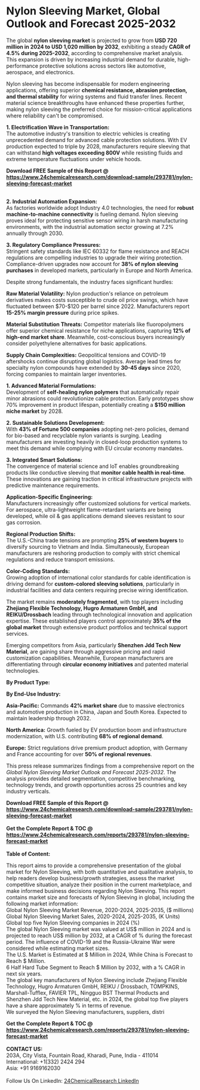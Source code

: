 <h1>Nylon Sleeving Market, Global Outlook and Forecast 2025-2032</h1><p>The global <strong>nylon sleeving market</strong> is projected to grow from <strong>USD 720 million in 2024 to USD 1,020 million by 2032</strong>, exhibiting a steady <strong>CAGR of 4.5% during 2025-2032</strong>, according to comprehensive market analysis. This expansion is driven by increasing industrial demand for durable, high-performance protective solutions across sectors like automotive, aerospace, and electronics.</p><p>Nylon sleeving has become indispensable for modern engineering applications, offering superior <strong>chemical resistance, abrasion protection, and thermal stability</strong> for wiring systems and fluid transfer lines. Recent material science breakthroughs have enhanced these properties further, making nylon sleeving the preferred choice for mission-critical applications where reliability can't be compromised.</p><p><strong>1. Electrification Wave in Transportation:</strong><br>
The automotive industry's transition to electric vehicles is creating unprecedented demand for advanced cable protection solutions. With EV production expected to triple by 2028, manufacturers require sleeving that can withstand <strong>high voltages exceeding 800V</strong> while resisting fluids and extreme temperature fluctuations under vehicle hoods.</p><div><b>Download FREE Sample of this Report @ 
            <a href="https://www.24chemicalresearch.com/download-sample/293781/nylon-sleeving-forecast-market">
            https://www.24chemicalresearch.com/download-sample/293781/nylon-sleeving-forecast-market</a></b></div><br><p><strong>2. Industrial Automation Expansion:</strong><br>
As factories worldwide adopt Industry 4.0 technologies, the need for <strong>robust machine-to-machine connectivity</strong> is fueling demand. Nylon sleeving proves ideal for protecting sensitive sensor wiring in harsh manufacturing environments, with the industrial automation sector growing at 7.2% annually through 2030.</p><p><strong>3. Regulatory Compliance Pressures:</strong><br>
Stringent safety standards like IEC 60332 for flame resistance and REACH regulations are compelling industries to upgrade their wiring protection. Compliance-driven upgrades now account for <strong>38% of nylon sleeving purchases</strong> in developed markets, particularly in Europe and North America.</p><p>Despite strong fundamentals, the industry faces significant hurdles:</p><p><strong>Raw Material Volatility:</strong> Nylon production's reliance on petroleum derivatives makes costs susceptible to crude oil price swings, which have fluctuated between $70-$120 per barrel since 2022. Manufacturers report <strong>15-25% margin pressure</strong> during price spikes.</p><p><strong>Material Substitution Threats:</strong> Competitor materials like fluoropolymers offer superior chemical resistance for niche applications, capturing <strong>12% of high-end market share</strong>. Meanwhile, cost-conscious buyers increasingly consider polyethylene alternatives for basic applications.</p><p><strong>Supply Chain Complexities:</strong> Geopolitical tensions and COVID-19 aftershocks continue disrupting global logistics. Average lead times for specialty nylon compounds have extended by <strong>30-45 days</strong> since 2020, forcing companies to maintain larger inventories.</p><p><strong>1. Advanced Material Formulations:</strong><br>
Development of <strong>self-healing nylon polymers</strong> that automatically repair minor abrasions could revolutionize cable protection. Early prototypes show 70% improvement in product lifespan, potentially creating a <strong>$150 million niche market</strong> by 2028.</p><p><strong>2. Sustainable Solutions Development:</strong><br>
With <strong>43% of Fortune 500 companies</strong> adopting net-zero policies, demand for bio-based and recyclable nylon variants is surging. Leading manufacturers are investing heavily in closed-loop production systems to meet this demand while complying with EU circular economy mandates.</p><p><strong>3. Integrated Smart Solutions:</strong><br>
The convergence of material science and IoT enables groundbreaking products like conductive sleeving that <strong>monitor cable health in real-time</strong>. These innovations are gaining traction in critical infrastructure projects with predictive maintenance requirements.</p><p><strong>Application-Specific Engineering:</strong><br>
	Manufacturers increasingly offer customized solutions for vertical markets. For aerospace, ultra-lightweight flame-retardant variants are being developed, while oil &amp; gas applications demand sleeves resistant to sour gas corrosion.</p><p><strong>Regional Production Shifts:</strong><br>
	The U.S.-China trade tensions are prompting <strong>25% of western buyers</strong> to diversify sourcing to Vietnam and India. Simultaneously, European manufacturers are reshoring production to comply with strict chemical regulations and reduce transport emissions.</p><p><strong>Color-Coding Standards:</strong><br>
	Growing adoption of international color standards for cable identification is driving demand for <strong>custom-colored sleeving solutions</strong>, particularly in industrial facilities and data centers requiring precise wiring identification.</p><p>The market remains <strong>moderately fragmented</strong>, with top players including <strong>Zhejiang Flexible Technology, Hugro Armaturen GmbH, and REIKU/Drossbach</strong> leading through technological innovation and application expertise. These established players control approximately <strong>35% of the global market</strong> through extensive product portfolios and technical support services.</p><p>Emerging competitors from Asia, particularly <strong>Shenzhen Jdd Tech New Material</strong>, are gaining share through aggressive pricing and rapid customization capabilities. Meanwhile, European manufacturers are differentiating through <strong>circular economy initiatives</strong> and patented material technologies.</p><p><strong>By Product Type:</strong></p><p><strong>By End-Use Industry:</strong></p><p><strong>Asia-Pacific:</strong> Commands <strong>42% market share</strong> due to massive electronics and automotive production in China, Japan and South Korea. Expected to maintain leadership through 2032.</p><p><strong>North America:</strong> Growth fueled by EV production boom and infrastructure modernization, with U.S. contributing <strong>68% of regional demand</strong>.</p><p><strong>Europe:</strong> Strict regulations drive premium product adoption, with Germany and France accounting for over <strong>50% of regional revenues</strong>.</p><p>This press release summarizes findings from a comprehensive report on the <em>Global Nylon Sleeving Market Outlook and Forecast 2025-2032</em>. The analysis provides detailed segmentation, competitive benchmarking, technology trends, and growth opportunities across 25 countries and key industry verticals.</p><div><b>Download FREE Sample of this Report @ 
            <a href="https://www.24chemicalresearch.com/download-sample/293781/nylon-sleeving-forecast-market">
            https://www.24chemicalresearch.com/download-sample/293781/nylon-sleeving-forecast-market</a></b></div><br><div><b>Get the Complete Report & TOC @ 
            <a href="https://www.24chemicalresearch.com/reports/293781/nylon-sleeving-forecast-market">
            https://www.24chemicalresearch.com/reports/293781/nylon-sleeving-forecast-market</a></b></div><br>
            <b>Table of Content:</b><p>This report aims to provide a comprehensive presentation of the global market for Nylon Sleeving, with both quantitative and qualitative analysis, to help readers develop business/growth strategies, assess the market competitive situation, analyze their position in the current marketplace, and make informed business decisions regarding Nylon Sleeving. This report contains market size and forecasts of Nylon Sleeving in global, including the following market information:<br />
Global Nylon Sleeving Market Revenue, 2020-2024, 2025-2035, ($ millions)<br />
Global Nylon Sleeving Market Sales, 2020-2024, 2025-2035, (K Units)<br />
Global top five Nylon Sleeving companies in 2024 (%)<br />
The global Nylon Sleeving market was valued at US$ million in 2024 and is projected to reach US$ million by 2032, at a CAGR of % during the forecast period. The influence of COVID-19 and the Russia-Ukraine War were considered while estimating market sizes.<br />
The U.S. Market is Estimated at $ Million in 2024, While China is Forecast to Reach $ Million.<br />
6 Half Hard Tube Segment to Reach $ Million by 2032, with a % CAGR in next six years.<br />
The global key manufacturers of Nylon Sleeving include Zhejiang Flexible Technology, Hugro Armaturen GmbH, REIKU / Drossbach, TOMPKINS, Marshall-Tufflex, FAVIER TPL, Ningguo BST Thermal Products and Shenzhen Jdd Tech New Material, etc. in 2024, the global top five players have a share approximately % in terms of revenue.<br />
We surveyed the Nylon Sleeving manufacturers, suppliers, distri</p><div><b>Get the Complete Report & TOC @ 
            <a href="https://www.24chemicalresearch.com/reports/293781/nylon-sleeving-forecast-market">
            https://www.24chemicalresearch.com/reports/293781/nylon-sleeving-forecast-market</a></b></div><br><b>CONTACT US:</b><br>
            203A, City Vista, Fountain Road, Kharadi, Pune, India - 411014<br>
            International: +1(332) 2424 294<br>
            Asia: +91 9169162030 <br><br>
            Follow Us On LinkedIn: <a href="https://www.linkedin.com/company/24chemicalresearch/">24ChemicalResearch LinkedIn</a>
